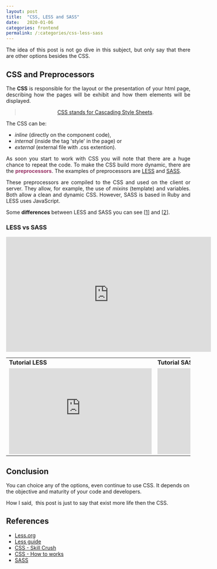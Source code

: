 ```yaml
---
layout: post
title:  "CSS, LESS and SASS"
date:   2020-01-06
categories: frontend
permalink: /:categories/css-less-sass
---
```


<p style="text-align: justify;">The idea of this post is not go dive in this subject, but only say that there are other options besides the CSS.</p>

<h2>CSS and Preprocessors</h2>
<p style="text-align: justify;">The <strong>CSS</strong> is responsible for the layout or the presentation of your html page, describing how the pages will be exhibit and how them elements will be displayed.</p>

<blockquote>
<p style="text-align: center;"><a href="https://www.w3schools.com/css/css_intro.asp">CSS stands for Cascading Style Sheets</a>.</p>
</blockquote>
<p style="text-align: justify;">The CSS can be:</p>

<ul style="text-align: justify;">
	<li><em>inline</em> (directly on the component code),</li>
	<li><em>internal</em> (inside the tag 'style' in the page) or</li>
	<li><em>external</em> (external file with .css extention).</li>
</ul>
<p style="text-align: justify;">As soon you start to work with CSS you will note that there are a huge chance to repeat the code. To make the CSS build more dynamic, there are the <strong><span style="color: #993366;">preprocessors</span></strong>. The examples of preprocessors are <a href="http://lesscss.org/features/">LESS</a> and <a href="https://en.wikipedia.org/wiki/Sass_(stylesheet_language)">SASS</a>.</p>
<p style="text-align: justify;">These preprocessors are compiled to the CSS and used on the client or server. They allow, for example, the use of <em>mixins</em> (template) and variables. Both allow a clean and dynamic CSS. However, SASS is based in Ruby and LESS uses JavaScript.</p>
Some <strong>differences</strong> between LESS and SASS you can see [<a href="https://www.keycdn.com/blog/sass-vs-less">1</a>] and [<a href="https://dev.to/flippedcoding/the-differences-between-css-less--sass-5a74">2</a>].
<h3>LESS vs SASS</h3>
<center><iframe width="560" height="315" src="https://www.youtube.com/embed/5hNDzcpWwFM" frameborder="0" allow="accelerometer; autoplay; encrypted-media; gyroscope; picture-in-picture" allowfullscreen></iframe></center>
<table>
<tbody>
<tr>
<td><strong>Tutorial LESS</strong></td>
<td><strong>Tutorial SASS</strong></td>
</tr>
<tr>
<td>
<iframe width="390" height="235" src="https://www.youtube.com/embed/5mPEelNaZuc" frameborder="0" allow="accelerometer; autoplay; encrypted-media; gyroscope; picture-in-picture" allowfullscreen></iframe>
</td>
<td><iframe width="390" height="235" src="https://www.youtube.com/embed/Zz6eOVaaelI" frameborder="0" allow="accelerometer; autoplay; encrypted-media; gyroscope; picture-in-picture" allowfullscreen></iframe></td>
</tr>
</tbody>
</table>
<h2>Conclusion</h2>
You can choice any of the options, even continue to use CSS. It depends on the objective and maturity of your code and developers.

How I said,  this post is just to say that exist more life then the CSS.
<h2>References</h2>
<ul>
	<li><a href="http://lesscss.org/features/">Less.org</a></li>
	<li><a href="https://amasty.com/blog/magento-2-less-vs-css-starter-guide/">Less guide</a></li>
	<li><a href="https://skillcrush.com/2012/04/03/css/">CSS - Skill Crush</a></li>
	<li><a href="https://developer.mozilla.org/en-US/docs/Learn/CSS/First_steps/How_CSS_works">CSS - How to works</a></li>
	<li><a href="https://www.ionos.com/digitalguide/websites/web-development/sass/">SASS</a></li>
</ul>

